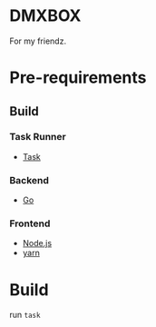 # DMXBOX
For my friendz.

# Pre-requirements
## Build
### Task Runner
- [Task](https://taskfile.dev/)
### Backend
- [Go](https://go.dev/)
### Frontend
- [Node.js](https://nodejs.org/)
- [yarn](https://yarnpkg.com/)

# Build
run `task`